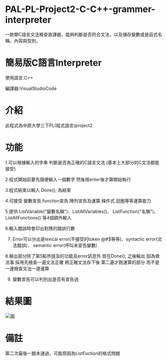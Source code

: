 # PAL-PL-Project2-C-C++-grammer-interpreter
一款類C語言文法檢查直譯器，能夠判斷是否符合文法，以及儲存變數或是函式名稱、內容與型別。

# 簡易版C語言Interpreter
使用語言:C++

編譯器:VisualStudioCode

# 介紹
此程式為中原大學三下PL(程式語言)project2

# 功能
1.可以根據輸入的字串 判斷是否為正確的C語言文法
(基本上大部分的C文法都能接受)

2.程式開始前要先隨便輸入一個數字 然後按enter後才算開始執行

3.程式結束以輸入 Done(); 為結束

4.可接受 變數宣告.function宣告.陣列宣告及運算.條件式.迴圈等等運算能力

5.提供 ListVariable("變數名稱")、ListAllVariables()、 ListFunction("名稱")、ListAllFunctions() 等4個額外輸入

6.輸入錯誤時會印出對應的錯誤行數

7. Error可以分出是lexical error(不接受的token @#$等等)、syntactic error(文法錯誤)、 semantic error(呼叫未宣告變數) 

8.輸出部分除了第5點所提及的功能及error訊息外 皆在Done(); 之後輸出
因為做法事 採用先檢查一遍文法正確 將正確文法存下後 第二遍才跑運算的部分
而不是一邊檢查文法一邊運算

9. 變數宣告可以判別出是否有宣告過

# 結果圖
![圖](https://user-images.githubusercontent.com/95120819/192146408-e86b9613-5523-46e1-815f-b158ebcf956b.png)

# 備註
第二次最後一題未通過，可能原因為ListFuction的格式問題
